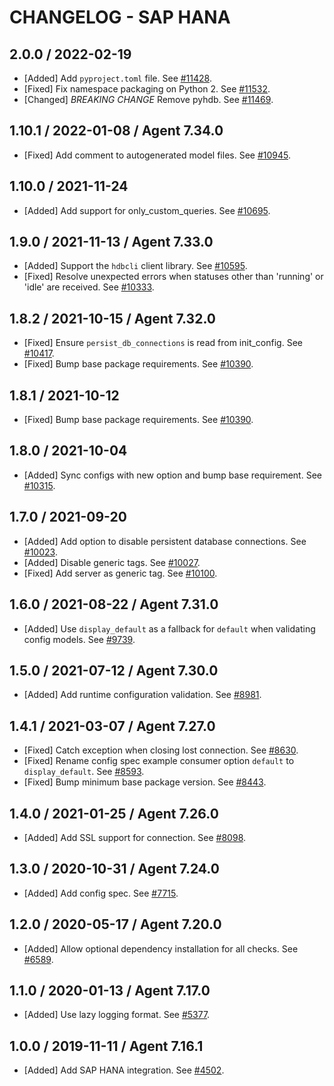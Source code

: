 # CHANGELOG - SAP HANA

## 2.0.0 / 2022-02-19

* [Added] Add `pyproject.toml` file. See [#11428](https://github.com/DataDog/integrations-core/pull/11428).
* [Fixed] Fix namespace packaging on Python 2. See [#11532](https://github.com/DataDog/integrations-core/pull/11532).
* [Changed] *BREAKING CHANGE* Remove pyhdb. See [#11469](https://github.com/DataDog/integrations-core/pull/11469).

## 1.10.1 / 2022-01-08 / Agent 7.34.0

* [Fixed] Add comment to autogenerated model files. See [#10945](https://github.com/DataDog/integrations-core/pull/10945).

## 1.10.0 / 2021-11-24

* [Added] Add support for only_custom_queries. See [#10695](https://github.com/DataDog/integrations-core/pull/10695).

## 1.9.0 / 2021-11-13 / Agent 7.33.0

* [Added] Support the `hdbcli` client library. See [#10595](https://github.com/DataDog/integrations-core/pull/10595).
* [Fixed] Resolve unexpected errors when statuses other than 'running' or 'idle' are received. See [#10333](https://github.com/DataDog/integrations-core/pull/10333).

## 1.8.2 / 2021-10-15 / Agent 7.32.0

* [Fixed] Ensure `persist_db_connections` is read from init_config. See [#10417](https://github.com/DataDog/integrations-core/pull/10417).
* [Fixed] Bump base package requirements. See [#10390](https://github.com/DataDog/integrations-core/pull/10390).

## 1.8.1 / 2021-10-12

* [Fixed] Bump base package requirements. See [#10390](https://github.com/DataDog/integrations-core/pull/10390).

## 1.8.0 / 2021-10-04

* [Added] Sync configs with new option and bump base requirement. See [#10315](https://github.com/DataDog/integrations-core/pull/10315).

## 1.7.0 / 2021-09-20

* [Added] Add option to disable persistent database connections. See [#10023](https://github.com/DataDog/integrations-core/pull/10023).
* [Added] Disable generic tags. See [#10027](https://github.com/DataDog/integrations-core/pull/10027).
* [Fixed] Add server as generic tag. See [#10100](https://github.com/DataDog/integrations-core/pull/10100).

## 1.6.0 / 2021-08-22 / Agent 7.31.0

* [Added] Use `display_default` as a fallback for `default` when validating config models. See [#9739](https://github.com/DataDog/integrations-core/pull/9739).

## 1.5.0 / 2021-07-12 / Agent 7.30.0

* [Added] Add runtime configuration validation. See [#8981](https://github.com/DataDog/integrations-core/pull/8981).

## 1.4.1 / 2021-03-07 / Agent 7.27.0

* [Fixed] Catch exception when closing lost connection. See [#8630](https://github.com/DataDog/integrations-core/pull/8630).
* [Fixed] Rename config spec example consumer option `default` to `display_default`. See [#8593](https://github.com/DataDog/integrations-core/pull/8593).
* [Fixed] Bump minimum base package version. See [#8443](https://github.com/DataDog/integrations-core/pull/8443).

## 1.4.0 / 2021-01-25 / Agent 7.26.0

* [Added] Add SSL support for connection. See [#8098](https://github.com/DataDog/integrations-core/pull/8098).

## 1.3.0 / 2020-10-31 / Agent 7.24.0

* [Added] Add config spec. See [#7715](https://github.com/DataDog/integrations-core/pull/7715).

## 1.2.0 / 2020-05-17 / Agent 7.20.0

* [Added] Allow optional dependency installation for all checks. See [#6589](https://github.com/DataDog/integrations-core/pull/6589).

## 1.1.0 / 2020-01-13 / Agent 7.17.0

* [Added] Use lazy logging format. See [#5377](https://github.com/DataDog/integrations-core/pull/5377).

## 1.0.0 / 2019-11-11 / Agent 7.16.1

* [Added] Add SAP HANA integration. See [#4502](https://github.com/DataDog/integrations-core/pull/4502).
